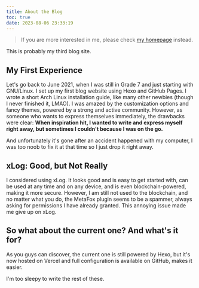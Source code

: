 ```yaml
---
title: About the Blog
toc: true
date: 2023-08-06 23:33:19
---
```


> If you are more interested in me, please check [my homepage](https://molyuu.cyou) instead.

<!--more-->

This is probably my third blog site.

## My First Experience
Let's go back to June 2021, when I was still in Grade 7 and just starting with GNU/Linux. I set up my first blog website using Hexo and GitHub Pages. I wrote a short Arch Linux installation guide, like many other newbies (though I never finished it, LMAO). I was amazed by the customization options and fancy themes, powered by a strong and active community. However, as someone who wants to express themselves immediately, the drawbacks were clear: **When inspiration hit, I wanted to write and express myself right away, but sometimes I couldn't because I was on the go.**

And unfortunately it's gone after an accident happened with my computer, I was too noob to fix it at that time so I just drop it right away.

## xLog: Good, but Not Really
I considered using xLog. It looks good and is easy to get started with, can be used at any time and on any device, and is even blockchain-powered, making it more secure. However, I am still not used to the blockchain, and no matter what you do, the MetaFox plugin seems to be a spammer, always asking for permissions I have already granted. This annoying issue made me give up on xLog.

## So what about the current one? And what's it for?
As you guys can discover, the current one is still powered by Hexo, but it's now hosted on Vercel and full configuration is available on GitHub, makes it easier.

I'm too sleepy to write the rest of these.